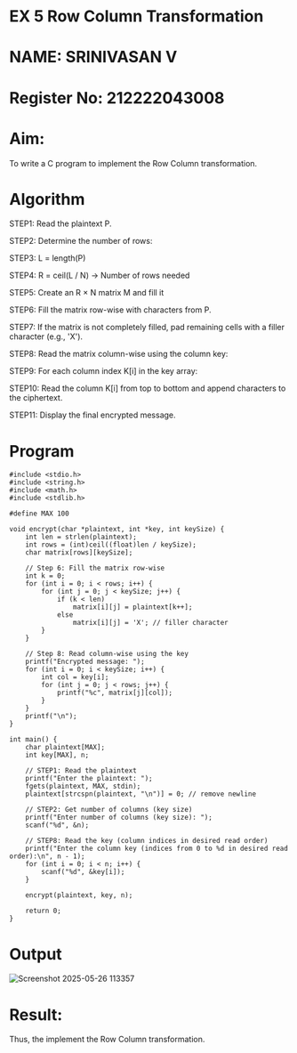 #  EX 5 Row Column Transformation
# NAME: SRINIVASAN V
# Register No: 212222043008
# Aim:  
To write a C program to implement the Row Column transformation.


# Algorithm

STEP1: Read the plaintext P.

STEP2: Determine the number of rows:

STEP3: L = length(P)

STEP4: R = ceil(L / N) → Number of rows needed

STEP5: Create an R × N matrix M and fill it

STEP6: Fill the matrix row-wise with characters from P.

STEP7: If the matrix is not completely filled, pad remaining cells with a filler character (e.g., 'X').

STEP8: Read the matrix column-wise using the column key:

STEP9: For each column index K[i] in the key array:

STEP10: Read the column K[i] from top to bottom and append characters to the ciphertext.

STEP11: Display the final encrypted message.



# Program
```
#include <stdio.h>
#include <string.h>
#include <math.h>
#include <stdlib.h>

#define MAX 100

void encrypt(char *plaintext, int *key, int keySize) {
    int len = strlen(plaintext);
    int rows = (int)ceil((float)len / keySize);
    char matrix[rows][keySize];

    // Step 6: Fill the matrix row-wise
    int k = 0;
    for (int i = 0; i < rows; i++) {
        for (int j = 0; j < keySize; j++) {
            if (k < len)
                matrix[i][j] = plaintext[k++];
            else
                matrix[i][j] = 'X'; // filler character
        }
    }

    // Step 8: Read column-wise using the key
    printf("Encrypted message: ");
    for (int i = 0; i < keySize; i++) {
        int col = key[i];
        for (int j = 0; j < rows; j++) {
            printf("%c", matrix[j][col]);
        }
    }
    printf("\n");
}

int main() {
    char plaintext[MAX];
    int key[MAX], n;

    // STEP1: Read the plaintext
    printf("Enter the plaintext: ");
    fgets(plaintext, MAX, stdin);
    plaintext[strcspn(plaintext, "\n")] = 0; // remove newline

    // STEP2: Get number of columns (key size)
    printf("Enter number of columns (key size): ");
    scanf("%d", &n);

    // STEP8: Read the key (column indices in desired read order)
    printf("Enter the column key (indices from 0 to %d in desired read order):\n", n - 1);
    for (int i = 0; i < n; i++) {
        scanf("%d", &key[i]);
    }

    encrypt(plaintext, key, n);

    return 0;
}

```
# Output
![Screenshot 2025-05-26 113357](https://github.com/user-attachments/assets/b3209c9f-1109-4993-a828-1b47720f1365)


# Result:
Thus, the implement the Row Column transformation.
